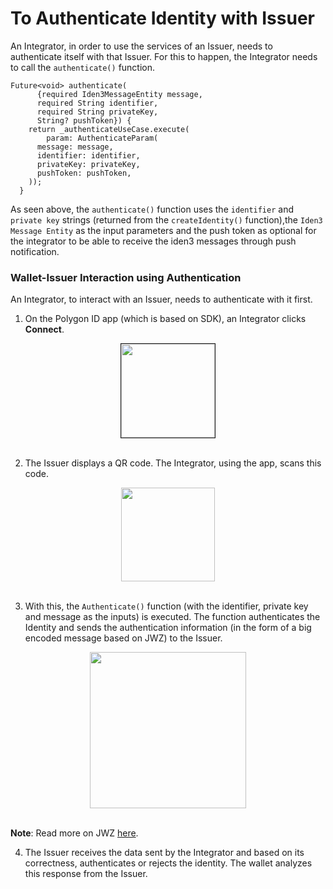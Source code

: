 # To Authenticate Identity with Issuer
 
An Integrator, in order to use the services of an Issuer, needs to authenticate itself with that Issuer. For this to happen, the Integrator needs to call the `authenticate()` function.
 
```
Future<void> authenticate(
      {required Iden3MessageEntity message,
      required String identifier,
      required String privateKey,
      String? pushToken}) {
    return _authenticateUseCase.execute(
        param: AuthenticateParam(
      message: message,
      identifier: identifier,
      privateKey: privateKey,
      pushToken: pushToken,
    ));
  }
```
 
As seen above, the `authenticate()` function uses the `identifier` and `private key` strings (returned from the `createIdentity()` function),the `Iden3 Message Entity` as the input parameters and the push token as optional for the integrator to be able to receive the iden3 messages through push notification.
 
### Wallet-Issuer Interaction using Authentication
 
An Integrator, to interact with an Issuer, needs to authenticate with it first. 
 
1.  On the Polygon ID app (which is based on SDK), an Integrator clicks **Connect**.
 
   <div align="center">
   <img src= "../../../imgs/polygonid-wallet-connect.png" align="center" width="150" border="1"/>
   </div>
   <br>
 
2.  The Issuer displays a QR code. The Integrator, using the app, scans this code.
 
   <div align="center">
   <img src= "../../../imgs/qr-code-scan.png" align="center" width="150"/>
   </div>
   <br>
 
 
3.  With this, the `Authenticate()` function (with the identifier, private key and message as the inputs) is executed. The function authenticates the Identity and sends the authentication information (in the form of a big encoded message based on JWZ) to the Issuer.
 
   <div align="center">
   <img src= "../../../imgs/jwz.png" align="center" width="250"/>
   </div>
   <br>
 
**Note**: Read more on JWZ [here](../jwz.md#jwz---json-web-zero-knowledge).

 
4. The Issuer receives the data sent by the Integrator and based on its correctness, authenticates or rejects the identity. The wallet analyzes this response from the Issuer.